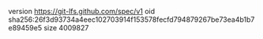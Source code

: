 version https://git-lfs.github.com/spec/v1
oid sha256:26f3d93734a4eec102703914f153578fecfd794879267be73ea4b1b7e89459e5
size 4009827
